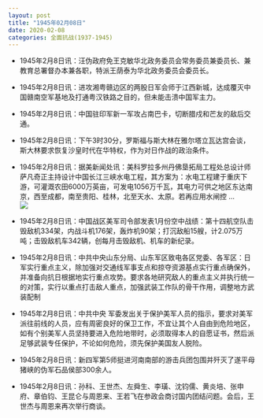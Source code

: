 ```yaml
---
layout: post
title: "1945年02月08日"
date: 2020-02-08
categories: 全面抗战(1937-1945)
---
```


<meta name="referrer" content="no-referrer" />

- 1945年2月8日讯：汪伪政府免王克敏华北政务委员会常务委员兼委员长、兼教育总署督办本兼各职，特派王荫泰为华北政务委员会委员长。 

- 1945年2月8日讯：进攻湘粤赣边区的两股日军会师于江西新城，达成覆灭中国赣南空军基地及打通粤汉铁路之目的，但未能击溃中国军主力。 

- 1945年2月8日讯：中国驻印军新一军攻占南巴卡，切断腊戍和芒友的敌后交通。 

- 1945年2月8日讯：下午3时30分，罗斯福与斯大林在雅尔塔立瓦达宫会谈，斯大林要求恢复沙皇时代在华特权，作为对日作战的政治条件。 

- 1945年2月8日讯：据美新闻处讯：美科罗拉多州丹佛垦拓局工程处总设计师萨凡奇正主持设计中国长江三峡水电工程，其方案为：水电工程建于重庆下游，可灌溉农田6000万英亩，可发电1056万千瓦，其电力可供之地区东达南京，西至成都，南至贵阳、桂林，北至天水、太原。若再应用水闸控 ... <br/><img src="https://wx4.sinaimg.cn/large/aca367d8ly1gbowpp1iy4j20c8090t8r.jpg" />

- 1945年2月8日讯：中国战区美军司令部发表1月份空中战绩：第十四航空队击毁敌机334架，内战斗机176架，轰炸机90架；打沉敌船15艘，计2.075万吨；击毁敌机车342辆，创每月击毁敌机、机车的新纪录。 

- 1945年2月8日讯：中共中央山东分局、山东军区致电各区党委、各军区：日军实行重点主义，除加强对交通线军事支点和掠夺资源基点实行重点确保外，并准备向抗日根据地实行重点攻势。要求各地研究敌人的重点主义并执行统一的对策，实行以重点打击敌人重点，加强武装工作队的骨干作用，调整地方武装配制 

- 1945年2月8日讯：中共中央 军委发出关于保护美军人员的指示，要求对美军派往前线的人员，应有周密良好的保卫工作，不宜让其个人自由到危险地区，如有个别美军人员坚持要进入危险地带时，必须取得本人的自愿证书，然后派足够武装专任保护，不论如何危险，须先保护美国友人脱险。 

- 1945年2月8日讯：新四军第5师挺进河南南部的游击兵团包围并歼灭了遂平母猪峡的伪军石品侯部300余人。 

- 1945年2月8日讯：孙科、王世杰、左舜生、李璜、沈钧儒、黄炎培、张申府、章伯钧、王昆仑与周恩来、王若飞在参政会商讨国内团结问题。会后，王世杰与周恩来再次举行商谈。 


